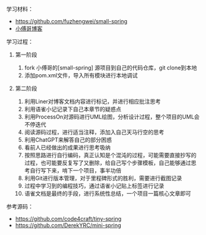 学习材料：
- https://github.com/fuzhengwei/small-spring
- [小傅哥博客](https://bugstack.cn/md/spring/develop-spring/2021-05-16-%E7%AC%AC1%E7%AB%A0%EF%BC%9A%E5%BC%80%E7%AF%87%E4%BB%8B%E7%BB%8D%EF%BC%8C%E6%89%8B%E5%86%99Spring%E8%83%BD%E7%BB%99%E4%BD%A0%E5%B8%A6%E6%9D%A5%E4%BB%80%E4%B9%88%EF%BC%9F.html)



学习过程：
1. 第一阶段
   1. fork 小傅哥的[small-spring] 源项目到自己的代码仓库，git clone到本地
   2. 添加pom.xml文件，导入所有模块进行本地调试

2. 第二阶段
   1. 利用Liner对博客文档内容进行标记，并进行相应批注思考
   2. 利用语雀小记记录下自己本章节的疑惑点
   3. 利用ProcessOn对源码进行UML绘图，分析设计过程，整个项目的UML会不停迭代
   4. 阅读源码过程，进行适当注释，添加入自己天马行空的思考
   5. 利用ChatGPT来解答自己的部分困惑
   6. 看前人已经做出的成果进行思考吸纳
   7. 按照思路进行自行编码，真正认知是个混沌的过程，可能需要直接抄写的过程，也可能要反复写了又删除，给自己写个步骤模板，自己能够通过思考自行写下来，啃下一个项目，事半功倍
   8. 利用Git进行版本管理，对于里程碑形式的胜利，需要进行截图记录
   9. 过程中学习到的编程技巧，通过语雀小记贴上标签进行记录
   10. 语雀文档是最终的手段，进行系统性总结，一个项目一篇核心文章即可

参考源码：
- https://github.com/code4craft/tiny-spring
- https://github.com/DerekYRC/mini-spring
